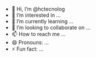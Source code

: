 - 👋 Hi, I’m @hctecnolog
- 👀 I’m interested in ...
- 🌱 I’m currently learning ...
- 💞️ I’m looking to collaborate on ...
- 📫 How to reach me ...
- 😄 Pronouns: ...
- ⚡ Fun fact: ...

<!---
hctecnolog/hctecnolog is a ✨ special ✨ repository because its `README.md` (this file) appears on your GitHub profile.
You can click the Preview link to take a look at your changes.
--->
